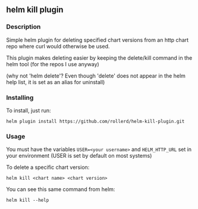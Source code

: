 ## helm kill plugin

### Description

Simple helm plugin for deleting specified chart versions from an http chart repo where curl would otherwise be used.

This plugin makes deleting easier by keeping the delete/kill command in the helm tool (for the repos I use anyway)

(why not 'helm delete'? Even though 'delete' does not appear in the helm help list, it is set as an alias for uninstall)

### Installing

To install, just run:

```
helm plugin install https://github.com/rollerd/helm-kill-plugin.git
```

### Usage

You must have the variables `USER=<your username>` and `HELM_HTTP_URL` set in your environment (USER is set by default on most systems)

To delete a specific chart version:

```
helm kill <chart name> <chart version>
```

You can see this same command from helm:

```
helm kill --help
```

